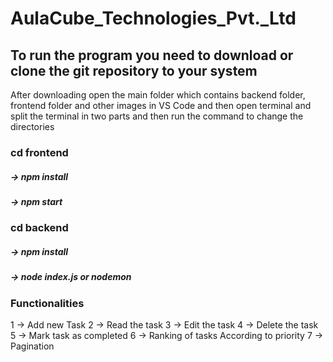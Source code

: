 # AulaCube_Technologies_Pvt._Ltd

## To run the program you need to download or clone the git repository to your system
After downloading open the main folder which contains backend folder, frontend folder and other images in VS Code and then open terminal and split the terminal in two parts and then run the command to change the directories

### cd frontend
##### -> npm install
##### -> npm start


### cd backend
##### -> npm install
##### -> node index.js or nodemon


### Functionalities 
1 -> Add new Task
2 -> Read the task
3 -> Edit the task
4 -> Delete the task
5 -> Mark task as completed
6 -> Ranking of tasks According to priority
7 -> Pagination
